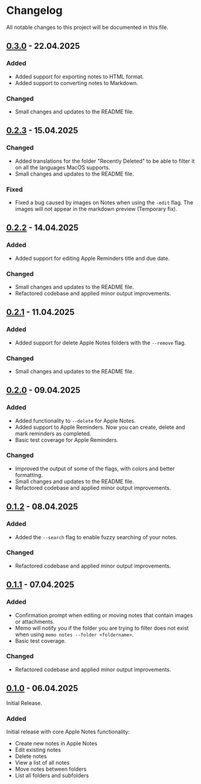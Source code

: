 # Changelog

All notable changes to this project will be documented in this file.

## [0.3.0] - 22.04.2025

### Added

- Added support for exporting notes to HTML format.
- Added support to converting notes to Markdown.

### Changed

- Small changes and updates to the README file.

## [0.2.3] - 15.04.2025

### Changed

- Added translations for the folder "Recently Deleted" to be able to filter it on all the languages MacOS supports.
- Small changes and updates to the README file.

### Fixed

- Fixed a bug caused by images on Notes when using the `-edit` flag. The images will not appear in the markdown preview (Temporary fix).

## [0.2.2] - 14.04.2025

### Added

- Added support for editing Apple Reminders title and due date.

### Changed

- Small changes and updates to the README file.
- Refactored codebase and applied minor output improvements.

## [0.2.1] - 11.04.2025

### Added

- Added support for delete Apple Notes folders with the `--remove` flag.

### Changed

- Small changes and updates to the README file.

## [0.2.0] - 09.04.2025

### Added

- Added functionality to `--delete` for Apple Notes.
- Added support to Apple Reminders. Now you can create, delete and mark reminders as completed.
- Basic test coverage for Apple Reminders.

### Changed

- Improved the output of some of the flags, with colors and better formatting.
- Small changes and updates to the README file.
- Refactored codebase and applied minor output improvements.

## [0.1.2] - 08.04.2025

### Added

- Added the `--search` flag to enable fuzzy searching of your notes.

### Changed

- Refactored codebase and applied minor output improvements.

## [0.1.1] - 07.04.2025

### Added

- Confirmation prompt when editing or moving notes that contain images or attachments.
- Memo will notify you if the folder you are trying to filter does not exist when using `memo notes --folder <foldername>`.
- Basic test coverage.

### Changed

- Refactored codebase and applied minor output improvements.

## [0.1.0] - 06.04.2025

Initial Release.

### Added

Initial release with core Apple Notes functionality:

- Create new notes in Apple Notes
- Edit existing notes
- Delete notes
- View a list of all notes
- Move notes between folders
- List all folders and subfolders

[0.3.0]: https://github.com/antoniorodr/memo/releases/tag/v0.3.0
[0.2.3]: https://github.com/antoniorodr/memo/releases/tag/v0.2.3
[0.2.2]: https://github.com/antoniorodr/memo/releases/tag/v0.2.2
[0.2.1]: https://github.com/antoniorodr/memo/releases/tag/v0.2.1
[0.2.0]: https://github.com/antoniorodr/memo/releases/tag/v0.2.0
[0.1.2]: https://github.com/antoniorodr/memo/releases/tag/v0.1.2
[0.1.1]: https://github.com/antoniorodr/memo/releases/tag/v0.1.1
[0.1.0]: https://github.com/antoniorodr/memo/releases/tag/v0.1.0
